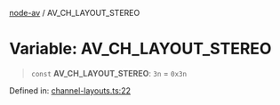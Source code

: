 [node-av](../globals.md) / AV\_CH\_LAYOUT\_STEREO

# Variable: AV\_CH\_LAYOUT\_STEREO

> `const` **AV\_CH\_LAYOUT\_STEREO**: `3n` = `0x3n`

Defined in: [channel-layouts.ts:22](https://github.com/seydx/av/blob/f8631fc881b394300b1479f511d55cf1c370a87f/src/constants/channel-layouts.ts#L22)
